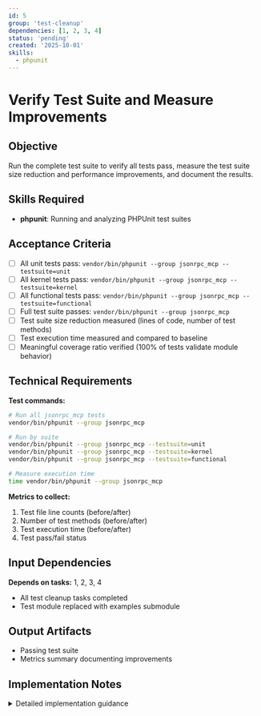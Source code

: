 ```yaml
---
id: 5
group: 'test-cleanup'
dependencies: [1, 2, 3, 4]
status: 'pending'
created: '2025-10-01'
skills:
  - phpunit
---
```


# Verify Test Suite and Measure Improvements

## Objective

Run the complete test suite to verify all tests pass, measure the test suite size reduction and performance improvements, and document the results.

## Skills Required

- **phpunit**: Running and analyzing PHPUnit test suites

## Acceptance Criteria

- [ ] All unit tests pass: `vendor/bin/phpunit --group jsonrpc_mcp --testsuite=unit`
- [ ] All kernel tests pass: `vendor/bin/phpunit --group jsonrpc_mcp --testsuite=kernel`
- [ ] All functional tests pass: `vendor/bin/phpunit --group jsonrpc_mcp --testsuite=functional`
- [ ] Full test suite passes: `vendor/bin/phpunit --group jsonrpc_mcp`
- [ ] Test suite size reduction measured (lines of code, number of test methods)
- [ ] Test execution time measured and compared to baseline
- [ ] Meaningful coverage ratio verified (100% of tests validate module behavior)

## Technical Requirements

**Test commands:**

```bash
# Run all jsonrpc_mcp tests
vendor/bin/phpunit --group jsonrpc_mcp

# Run by suite
vendor/bin/phpunit --group jsonrpc_mcp --testsuite=unit
vendor/bin/phpunit --group jsonrpc_mcp --testsuite=kernel
vendor/bin/phpunit --group jsonrpc_mcp --testsuite=functional

# Measure execution time
time vendor/bin/phpunit --group jsonrpc_mcp
```

**Metrics to collect:**

1. Test file line counts (before/after)
2. Number of test methods (before/after)
3. Test execution time (before/after)
4. Test pass/fail status

## Input Dependencies

**Depends on tasks:** 1, 2, 3, 4

- All test cleanup tasks completed
- Test module replaced with examples submodule

## Output Artifacts

- Passing test suite
- Metrics summary documenting improvements

## Implementation Notes

<details>
<summary>Detailed implementation guidance</summary>

### Metrics Collection

**Before metrics (from plan):**

- Total lines: ~1,435
- Test files: 5
- Test methods:
  - McpToolTest.php: 15
  - McpToolNormalizerTest.php: 25
  - McpToolDiscoveryServiceTest.php: 10
  - McpToolsControllerTest.php: 19
  - TrivialFunctionalJavascriptTrivialTest.php: 1 (kept)
  - **Total: 70 test methods**

**Collect after metrics:**

```bash
# Count lines in test files
wc -l tests/src/Unit/Attribute/McpToolTest.php
wc -l tests/src/Unit/Normalizer/McpToolNormalizerTest.php
wc -l tests/src/Kernel/Service/McpToolDiscoveryServiceTest.php
wc -l tests/src/Functional/Controller/McpToolsControllerTest.php

# Count test methods (grep for "public function test")
grep -c "public function test" tests/src/Unit/Attribute/McpToolTest.php
grep -c "public function test" tests/src/Unit/Normalizer/McpToolNormalizerTest.php
grep -c "public function test" tests/src/Kernel/Service/McpToolDiscoveryServiceTest.php
grep -c "public function test" tests/src/Functional/Controller/McpToolsControllerTest.php
```

### Expected Results

**After metrics (targets from plan):**

- McpToolTest.php: ~3 methods
- McpToolNormalizerTest.php: ~8 methods
- McpToolDiscoveryServiceTest.php: ~4 methods
- McpToolsControllerTest.php: 1 method
- **Total: ~16 test methods**

**Reduction:**

- Test methods: 70 → ~16 (~77% reduction)
- Lines of code: ~1,435 → ~600-700 (~50-55% reduction)

**Performance:**

- Functional test execution time: ~9.5 minutes → ~30 seconds (~95% reduction in setup time)

### Verification Steps

1. **Run unit tests:**

   ```bash
   vendor/bin/phpunit --group jsonrpc_mcp --testsuite=unit
   ```

   Expected: All tests pass

2. **Run kernel tests:**

   ```bash
   vendor/bin/phpunit --group jsonrpc_mcp --testsuite=kernel
   ```

   Expected: All tests pass

3. **Run functional tests:**

   ```bash
   vendor/bin/phpunit --group jsonrpc_mcp --testsuite=functional
   ```

   Expected: All tests pass (significant time reduction)

4. **Run full suite:**

   ```bash
   time vendor/bin/phpunit --group jsonrpc_mcp
   ```

   Expected: All tests pass, measure execution time

5. **Collect metrics:**
   - Count lines and methods as shown above
   - Calculate reduction percentages
   - Verify targets met (50-70% line reduction, ~77% method reduction)

### Success Validation

The test suite cleanup is successful if:

1. ✅ All tests pass
2. ✅ ~50-70% reduction in lines of code
3. ✅ ~77% reduction in test methods (70 → 16)
4. ✅ ~95% reduction in functional test setup time
5. ✅ All remaining tests validate actual module behavior (not framework/language features)

### Troubleshooting

If tests fail:

1. Check which test methods fail
2. Verify no critical assertions were accidentally removed
3. Check that examples submodule is properly enabled
4. Verify method mappings are correct (test.example → list.contentTypes)
5. Check for any dependencies on removed test methods

If metrics don't meet targets:

1. Review kept test methods for further reduction opportunities
2. Check for redundant test coverage
3. Verify no new trivial tests were introduced

</details>
